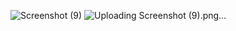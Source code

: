 ![Screenshot (9)](https://github.com/Zaid2021info/React-To-Do-List/assets/135250975/8379e8bd-e5a1-4407-b80a-e75756dc5d87)
![Uploading Screenshot (9).png…]()
